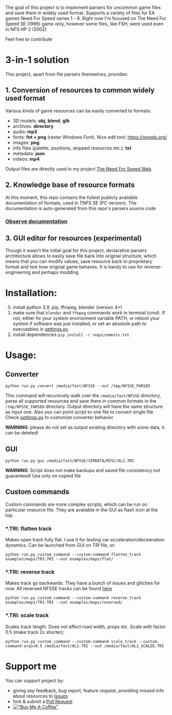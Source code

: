 The goal of this project is to implement parsers for uncommon game files and save them in widely used format. Supports a variety of files for EA games Need For Speed series 1 - 6. Right now I'm focused on The Need For Speed SE (1996) game only, however some files, like FSH, were used even in NFS HP 2 (2002)

Feel free to contribute

# 3-in-1 solution
This project, apart from file parsers themselves, provides:

## 1. Conversion of resources to common widely used format
Various kinds of game resources can be easily converted to formats:
- 3D models: **obj**, **blend**, **glb**
- archives: **directory**
- audio: **mp3**
- fonts: **fnt + png** (raster Windows Font). Nice edit tool: https://snowb.org/
- images: **png**
- info files (palette, positions, skipped resources etc.): **txt**
- metadata: **json**
- videos: **mp4**

Output files are directly used in my project [The Need For Speed Web](https://tnfsw.guraklgames.com/)


## 2. Knowledge base of resource formats
At this moment, this repo contains the fullest publicly available documentation of formats, used in TNFS SE (PC version). 
The documentation is auto-generated from this repo's parsers source code

### [Observe documentation](resources/README.md)

## 3. GUI editor for resources (experimental)
Though it wasn't the initial goal for this project, declarative parsers architecture allows to easily save file back 
into original structure, which means that you can modify values, save resource back to proprietary format and test how 
original game behaves. It is handy to use for reverse-engineering and perhaps modding

# Installation:

0) install python 3.9, pip, ffmpeg, blender (version 4+)
1) make sure that `blender` and `ffmpeg` commands work in terminal (cmd). If not, either fix your system environment variable PATH, or reboot your system if software was just installed, or set an absolute path to executables in [settings.py](settings.py)
2) install dependencies `pip install -r requirements.txt`

# Usage:
## Converter
`python run.py convert /media/fast/NFSSE --out /tmp/NFSSE_PARSED`

This command will recursively walk over the `/media/fast/NFSSE` directory, parse all supported resources and save them 
in common formats in the `/tmp/NFSSE_PARSED` directory. Output directory will have the same structure as input one.
Also you can point script to one file to convert single file. Check [settings.py](settings.py) to customize converter
behavior

**WARNING**: please do not set as output existing directory with some data, it can be deleted!

## GUI
`python run.py gui /media/fast/NFSSE/SIMDATA/MISC/AL1.TRI`

**WARNING**: Script does not make backups and saved file consistency not guaranteed! Use only on copied file

## Custom commands
Custom commands are more complex scripts, which can be run on particular resource file. They are available in the GUI 
as flash icon at the top.

### *.TRI: flatten track
Makes open track fully flat. I use it for testing car acceleration/deceleration dynamics. Can be launched from GUI on TRI file, or:

`python run.py custom_command --custom-command flatten_track examples/maps/TR3.TRI --out examples/maps/flat/`

### *.TRI: reverse track

Makes track go backwards. They have a bunch of issues and glitches for now. All reversed NFSSE tracks can be found [here](https://drive.google.com/drive/folders/10nhqRrZ2Vvm6yYrIEfxjlNsltoewNTrS?usp=sharing)

`python run.py custom_command --custom-command reverse_track examples/maps/TR3.TRI --out examples/maps/reversed/`

### *.TRI: scale track

Scales track length. Does not affect road width, props etc.
Scale with factor 0.5 (make track 2x shorter):

`python run.py custom_command --custom-command scale_track --custom-command-args=0.5 /media/fast/AL1.TRI --out /media/fast/AL1_SCALED.TRI`


# Support me
You can support project by:
- giving any feedback, bug report, feature request, providing missed info about resources to [Issues](https://github.com/AndyGura/nfs-resources-converter/issues) 
- fork & submit a [Pull Request](https://github.com/AndyGura/nfs-resources-converter/pulls)
- [!["Buy Me A Coffee"](https://www.buymeacoffee.com/assets/img/custom_images/orange_img.png)](https://www.buymeacoffee.com/andygura)

